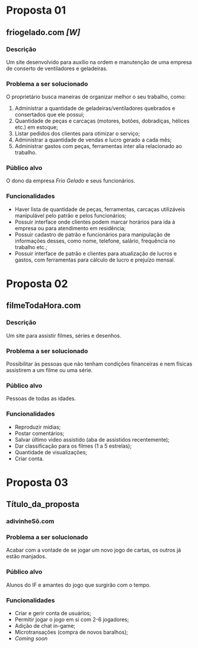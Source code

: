 # Proposta 01

## friogelado.com ***[W]***

### Descrição
Um site desenvolvido para auxílio na ordem e manutenção de uma empresa de conserto de ventiladores e geladeiras.

### Problema a ser solucionado
O proprietário busca maneiras de organizar melhor o seu trabalho, como:
1. Administrar a quantidade de geladeiras/ventiladores quebrados e consertados que ele possui;
1. Quantidade de peças e carcaças (motores, botões, dobradiças, hélices etc.) em estoque;
1. Listar pedidos dos clientes para otimizar o serviço;
1. Administrar a quantidade de vendas e lucro gerado a cada mês;
1. Administrar gastos com peças, ferramentas inter alia relacionado ao trabalho.

### Público alvo
O dono da empresa *Frio Gelado* e seus funcionários.

### Funcionalidades
* Haver lista de quantidade de peças, ferramentas, carcaças utilizáveis manipulável pelo patrão e pelos funcionários;
* Possuir interface onde clientes podem marcar horários para ida à empresa ou para atendimento em residência;
* Possuir cadastro de patrão e funcionários para manipulação de informações desses, como nome, telefone, salário, frequência no trabalho etc.;
* Possuir interface de patrão e clientes para atualização de lucros e gastos, com ferramentas para cálculo de lucro e prejuízo mensal.


# Proposta 02

## filmeTodaHora.com

### Descrição
Um site para assistir filmes, séries e desenhos.

### Problema a ser solucionado
Possibilitar às pessoas que não tenham condições financeiras e nem físicas assistirem a um filme ou uma série.

### Público alvo
Pessoas de todas as idades.

### Funcionalidades
* Reproduzir mídias;
* Postar comentários;
* Salvar último video assistido (aba de assistidos recentemente);
* Dar classificação para os filmes (1 a 5 estrelas);
* Quantidade de visualizações;
* Criar conta.

# Proposta 03

## Título_da_proposta

### adivinheSô.com

### Problema a ser solucionado
Acabar com a vontade de se jogar um novo jogo de cartas, os outros já estão manjados.

### Público alvo
Alunos do IF e amantes do jogo que surgirão com o tempo.

### Funcionalidades
* Criar e gerir conta de usuários;
* Permitir jogar o jogo em si com 2-6 jogadores;
* Adição de chat in-game;
* Microtransações (compra de novos baralhos);
* *Coming soon*